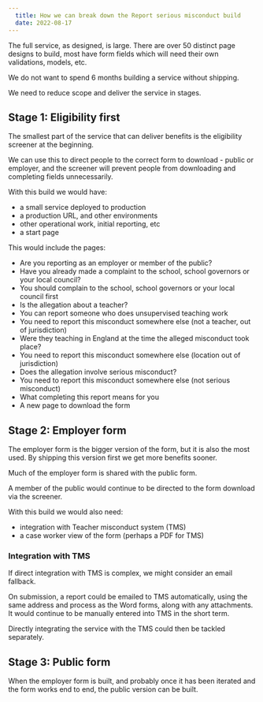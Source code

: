 ```yaml
---
  title: How we can break down the Report serious misconduct build
  date: 2022-08-17
---
```


The full service, as designed, is large. There are over 50 distinct page designs to build, most have form fields which will need their own validations, models, etc.

We do not want to spend 6 months building a service without shipping.

We need to reduce scope and deliver the service in stages.

## Stage 1: Eligibility first

The smallest part of the service that can deliver benefits is the eligibility screener at the beginning.

We can use this to direct people to the correct form to download - public or employer, and the screener will prevent people from downloading and completing fields unnecessarily.

With this build we would have:

- a small service deployed to production
- a production URL, and other environments
- other operational work, initial reporting, etc
- a start page

This would include the pages:

- Are you reporting as an employer or member of the public?
- Have you already made a complaint to the school, school governors or your local council?
- You should complain to the school, school governors or your local council first
- Is the allegation about a teacher?
- You can report someone who does unsupervised teaching work
- You need to report this misconduct somewhere else (not a teacher, out of jurisdiction)
- Were they teaching in England at the time the alleged misconduct took place?
- You need to report this misconduct somewhere else (location out of jurisdiction)
- Does the allegation involve serious misconduct?
- You need to report this misconduct somewhere else (not serious misconduct)
- What completing this report means for you
- A new page to download the form

## Stage 2: Employer form

The employer form is the bigger version of the form, but it is also the most used. By shipping this version first we get more benefits sooner.

Much of the employer form is shared with the public form.

A member of the public would continue to be directed to the form download via the screener.

With this build we would also need:

- integration with Teacher misconduct system (TMS)
- a case worker view of the form (perhaps a PDF for TMS)

### Integration with TMS

If direct integration with TMS is complex, we might consider an email fallback.

On submission, a report could be emailed to TMS automatically, using the same address and process as the Word forms, along with any attachments. It would continue to be manually entered into TMS in the short term.

Directly integrating the service with the TMS could then be tackled separately.

## Stage 3: Public form

When the employer form is built, and probably once it has been iterated and the form works end to end, the public version can be built.
